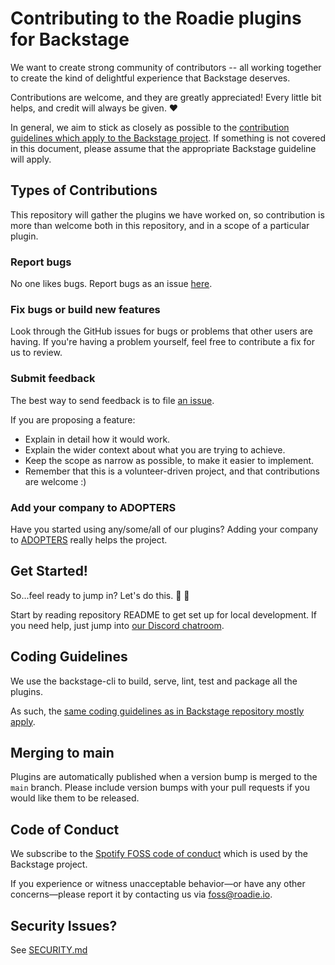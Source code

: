 # Contributing to the Roadie plugins for Backstage

We want to create strong community of contributors -- all working together to create the kind of delightful experience that Backstage deserves.

Contributions are welcome, and they are greatly appreciated! Every little bit helps, and credit will always be given. ❤️

In general, we aim to stick as closely as possible to the [contribution guidelines which apply to the Backstage project](https://github.com/backstage/backstage/blob/master/CONTRIBUTING.md). If something is not covered in this document, please assume that the appropriate Backstage guideline will apply. 

## Types of Contributions

This repository will gather the plugins we have worked on, so contribution is more than welcome both in this repository, and in a scope of a particular plugin.

### Report bugs

No one likes bugs. Report bugs as an issue [here](https://github.com/RoadieHQ/roadie-backstage-plugins/issues/new?assignees=&labels=bug&template=bug_template.md).

### Fix bugs or build new features

Look through the GitHub issues for bugs or problems that other users are having. If you're having a problem yourself, feel free to contribute a fix for us to review.

### Submit feedback

The best way to send feedback is to file [an issue](https://github.com/RoadieHQ/roadie-backstage-plugins/issues/new).

If you are proposing a feature:

- Explain in detail how it would work.
- Explain the wider context about what you are trying to achieve.
- Keep the scope as narrow as possible, to make it easier to implement.
- Remember that this is a volunteer-driven project, and that contributions are welcome :)

### Add your company to ADOPTERS

Have you started using any/some/all of our plugins? Adding your company to [ADOPTERS](https://github.com/RoadieHQ/roadie-backstage-plugins/blob/main/ADOPTERS.md) really helps the project.

## Get Started!

So...feel ready to jump in? Let's do this. 💯 👏

Start by reading repository README to get set up for local development. If you need help, just jump into [our Discord chatroom](https://discord.gg/3S4xrW7B).

## Coding Guidelines

We use the backstage-cli to build, serve, lint, test and package all the plugins.

As such, the [same coding guidelines as in Backstage repository mostly apply](https://github.com/backstage/backstage/blob/master/CONTRIBUTING.md#coding-guidelines).

## Merging to main

Plugins are automatically published when a version bump is merged to the `main` branch. Please include version bumps with your pull requests if you would like them to be released.

## Code of Conduct

We subscribe to the [Spotify FOSS code of conduct](https://github.com/backstage/backstage/blob/master/CODE_OF_CONDUCT.md) which is used by the Backstage project.

If you experience or witness unacceptable behavior—or have any other concerns—please report it by contacting us via [foss@roadie.io](mailto:foss@roadie.io).

## Security Issues?

See [SECURITY.md](https://github.com/RoadieHQ/backstage-plugin-github-pull-requests/blob/main/SECURITY.md)
